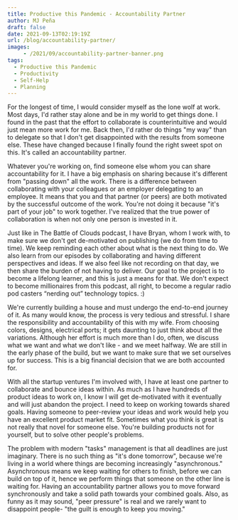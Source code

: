 ```yaml
---
title: Productive this Pandemic - Accountability Partner
author: MJ Peña
draft: false
date: 2021-09-13T02:19:19Z
url: /blog/accountability-partner/
images: 
     - /2021/09/accountability-partner-banner.png
tags:
  - Productive this Pandemic
  - Productivity
  - Self-Help
  - Planning
---
```


For the longest of time, I would consider myself as the lone wolf at work. Most days, I'd rather stay alone and be in my world to get things done. I found in the past that the effort to collaborate is counterintuitive and would just mean more work for me. Back then, I'd rather do things "my way" than to delegate so that I don't get disappointed with the results from someone else. These have changed because I finally found the right sweet spot on this. It's called an accountability partner.

Whatever you're working on, find someone else whom you can share accountability for it. I have a big emphasis on sharing because it's different from "passing down" all the work. There is a difference between collaborating with your colleagues or an employer delegating to an employee. It means that you and that partner (or peers) are both motivated by the successful outcome of the work. You're not doing it because "it's part of your job" to work together. I've realized that the true power of collaboration is when not only one person is invested in it.

Just like in The Battle of Clouds podcast, I have Bryan, whom I work with, to make sure we don't get de-motivated on publishing (we do from time to time). We keep reminding each other about what is the next thing to do. We also learn from our episodes by collaborating and having different perspectives and ideas. If we also feel like not recording on that day, we then share the burden of not having to deliver. Our goal to the project is to become a lifelong learner, and this is just a means for that. We don't expect to become millionaires from this podcast, all right, to become a regular radio pod casters “nerding out” technology topics. :)

We're currently building a house and must undergo the end-to-end journey of it. As many would know, the process is very tedious and stressful. I share the responsibility and accountability of this with my wife. From choosing colors, designs, electrical ports; it gets daunting to just think about all the variations. Although her effort is much more than I do, often, we discuss what we want and what we don't like - and we meet halfway. We are still in the early phase of the build, but we want to make sure that we set ourselves up for success. This is a big financial decision that we are both accounted for.

With all the startup ventures I'm involved with, I have at least one partner to collaborate and bounce ideas within. As much as I have hundreds of product ideas to work on, I know I will get de-motivated with it eventually and will just abandon the project. I need to keep on working towards shared goals. Having someone to peer-review your ideas and work would help you have an excellent product market fit. Sometimes what you think is great is not really that novel for someone else. You're building products not for yourself, but to solve other people's problems.

The problem with modern "tasks" management is that all deadlines are just imaginary. There is no such thing as "it's done tomorrow", because we're living in a world where things are becoming increasingly "asynchronous." Asynchronous means we keep waiting for others to finish, before we can build on top of it, hence we perform things that someone on the other line is waiting for. Having an accountability partner allows you to move forward synchronously and take a solid path towards your combined goals. Also, as funny as it may sound, "peer pressure" is real and we rarely want to disappoint people- "the guilt is enough to keep you moving."